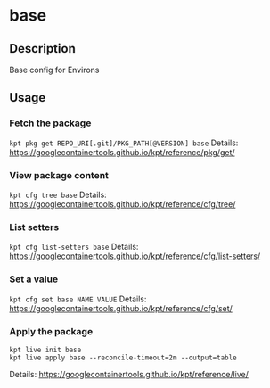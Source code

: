 # base

## Description
Base config for Environs

## Usage

### Fetch the package
`kpt pkg get REPO_URI[.git]/PKG_PATH[@VERSION] base`
Details: https://googlecontainertools.github.io/kpt/reference/pkg/get/

### View package content
`kpt cfg tree base`
Details: https://googlecontainertools.github.io/kpt/reference/cfg/tree/

### List setters
`kpt cfg list-setters base`
Details: https://googlecontainertools.github.io/kpt/reference/cfg/list-setters/

### Set a value
`kpt cfg set base NAME VALUE`
Details: https://googlecontainertools.github.io/kpt/reference/cfg/set/

### Apply the package
```
kpt live init base
kpt live apply base --reconcile-timeout=2m --output=table
```
Details: https://googlecontainertools.github.io/kpt/reference/live/
